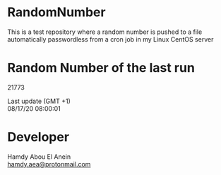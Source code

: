 # RandomNumber    
This is a test repository where a random number is pushed to a file automatically passwordless from a cron job in my Linux CentOS server    
# Random Number of the last run   
21773
      
Last update (GMT +1)    
08/17/20 08:00:01
# Developer    
Hamdy Abou El Anein   
hamdy.aea@protonmail.com
